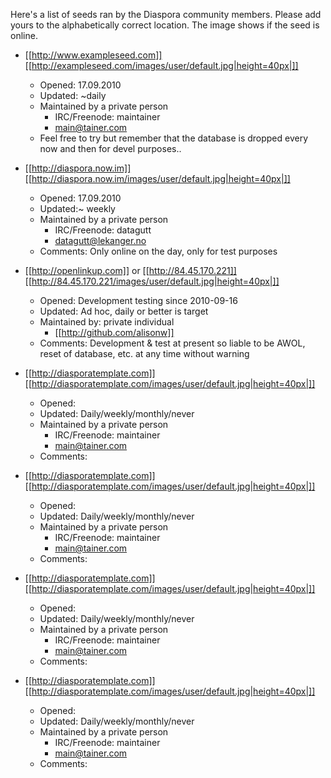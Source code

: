 Here's a list of seeds ran by the Diaspora community members. Please add yours to the alphabetically correct location. The image shows if the seed is online.

* [[http://www.exampleseed.com]] [[http://exampleseed.com/images/user/default.jpg|height=40px|]]
    * Opened: 17.09.2010
    * Updated: ~daily
    * Maintained by a private person
        * IRC/Freenode: maintainer
        * main@tainer.com
    * Feel free to try but remember that the database is dropped every now and then for devel purposes..

* [[http://diaspora.now.im]] [[http://diaspora.now.im/images/user/default.jpg|height=40px|]]
    * Opened: 17.09.2010
    * Updated:~ weekly
    * Maintained by a private person
        * IRC/Freenode: datagutt
        * datagutt@lekanger.no
    * Comments: Only online on the day, only for test purposes

* [[http://openlinkup.com]] or [[http://84.45.170.221]] [[http://84.45.170.221/images/user/default.jpg|height=40px|]]
    * Opened: Development testing since 2010-09-16
    * Updated: Ad hoc, daily or better is target
    * Maintained by: private individual
        * [[http://github.com/alisonw]]
    * Comments: Development & test at present so liable to be AWOL, reset of database, etc. at any time without warning

* [[http://diasporatemplate.com]] [[http://diasporatemplate.com/images/user/default.jpg|height=40px|]]
    * Opened: 
    * Updated: Daily/weekly/monthly/never
    * Maintained by a private person
        * IRC/Freenode: maintainer
        * main@tainer.com
    * Comments:

* [[http://diasporatemplate.com]] [[http://diasporatemplate.com/images/user/default.jpg|height=40px|]]
    * Opened: 
    * Updated: Daily/weekly/monthly/never
    * Maintained by a private person
        * IRC/Freenode: maintainer
        * main@tainer.com
    * Comments:



* [[http://diasporatemplate.com]] [[http://diasporatemplate.com/images/user/default.jpg|height=40px|]]
    * Opened: 
    * Updated: Daily/weekly/monthly/never
    * Maintained by a private person
        * IRC/Freenode: maintainer
        * main@tainer.com
    * Comments:



* [[http://diasporatemplate.com]] [[http://diasporatemplate.com/images/user/default.jpg|height=40px|]]
    * Opened: 
    * Updated: Daily/weekly/monthly/never
    * Maintained by a private person
        * IRC/Freenode: maintainer
        * main@tainer.com
    * Comments:
